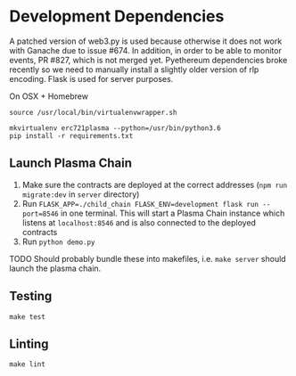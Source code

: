 # Development Dependencies

A patched version of web3.py is used because otherwise it does not work with Ganache due to issue #674. In addition, in order to be able to monitor events, PR #827, which is not merged yet. Pyethereum dependencies broke recently so we need to manually install a slightly older version of rlp encoding. Flask is used for server purposes.

On OSX + Homebrew
```
source /usr/local/bin/virtualenvwrapper.sh
```


```
mkvirtualenv erc721plasma --python=/usr/bin/python3.6
pip install -r requirements.txt
```

## Launch Plasma Chain

1. Make sure the contracts are deployed at the correct addresses (`npm run migrate:dev` in `server` directory)
2. Run `FLASK_APP=./child_chain FLASK_ENV=development flask run --port=8546` in one terminal. This will start a Plasma Chain instance which listens at `localhost:8546` and is also connected to the deployed contracts
3. Run `python demo.py`

TODO Should probably bundle these into makefiles, i.e. `make server` should launch the plasma chain.


## Testing

```
make test
```

## Linting

```
make lint
```
